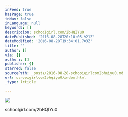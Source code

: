 ```yaml
---
inFeed: true
hasPage: true
inNav: false
inLanguage: null
keywords: []
description: schooIgirl.com/2bHQIYu0
datePublished: '2016-08-28T20:10:05.921Z'
dateModified: '2016-08-28T19:34:01.703Z'
title: ''
author: []
via: {}
authors: []
publisher: {}
starred: false
sourcePath: _posts/2016-08-28-schooigirlcom2bhqiyu0.md
url: schooigirlcom2bhqiyu0/index.html
_type: Article

---
```

![](https://the-grid-user-content.s3-us-west-2.amazonaws.com/4ac0d52a-2788-45d8-b028-8d00979dfbd8.jpg)

schooIgirl.com/2bHQIYu0